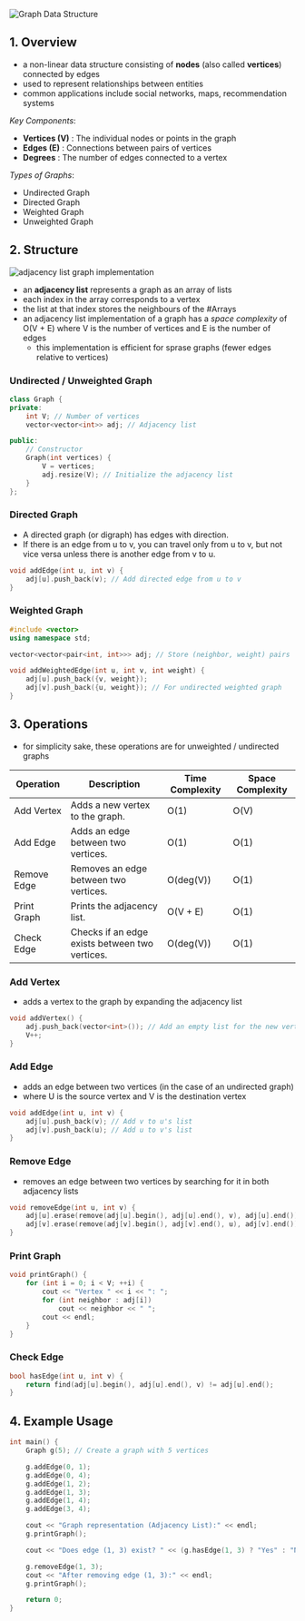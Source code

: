 
![Graph Data Structure](https://www.tutorialspoint.com/data_structures_algorithms/images/undirected_graph.jpg)

## 1. Overview

- a non-linear data structure consisting of **nodes** (also called **vertices**) connected by edges
- used to represent relationships between entities
- common applications include social networks, maps, recommendation systems

*Key Components*:

- **Vertices (V)** : The individual nodes or points in the graph
- **Edges (E)** : Connections between pairs of vertices
- **Degrees** : The number of edges connected to a vertex

*Types of Graphs*:

- Undirected Graph
- Directed Graph
- Weighted Graph
- Unweighted Graph

## 2. Structure

![adjacency list graph implementation](https://media.geeksforgeeks.org/wp-content/uploads/20200630125356/adjacency_list.jpg)

- an **adjacency list** represents a graph as an array of lists
- each index in the array corresponds to a vertex
- the list at that index stores the neighbours of the #Arrays 
- an adjacency list implementation of a graph has a *space complexity* of O(V + E) where V is the number of vertices and E is the number of edges
  - this implementation is efficient for sprase graphs (fewer edges relative to vertices)

### Undirected / Unweighted Graph
```cpp
class Graph {
private:
    int V; // Number of vertices
    vector<vector<int>> adj; // Adjacency list

public:
    // Constructor
    Graph(int vertices) {
        V = vertices;
        adj.resize(V); // Initialize the adjacency list
    }
};
```

### Directed Graph
- A directed graph (or digraph) has edges with direction.
- If there is an edge from u to v, you can travel only from u to v, but not vice versa unless there is another edge from v to u.

```cpp
void addEdge(int u, int v) {
    adj[u].push_back(v); // Add directed edge from u to v
}
```

### Weighted Graph
```cpp
#include <vector>
using namespace std;

vector<vector<pair<int, int>>> adj; // Store (neighbor, weight) pairs

void addWeightedEdge(int u, int v, int weight) {
    adj[u].push_back({v, weight});
    adj[v].push_back({u, weight}); // For undirected weighted graph
}
```

## 3. Operations 
- for simplicity sake, these operations are for unweighted / undirected graphs

| **Operation** | **Description**                                  | **Time Complexity**    | **Space Complexity** |
|---------------|---------------------------------------------------|------------------------|----------------------|
| Add Vertex    | Adds a new vertex to the graph.                   | O(1)                   | O(V)                 |
| Add Edge      | Adds an edge between two vertices.                | O(1)                   | O(1)                 |
| Remove Edge   | Removes an edge between two vertices.             | O(deg(V))              | O(1)                 |
| Print Graph   | Prints the adjacency list.                        | O(V + E)               | O(1)                 |
| Check Edge    | Checks if an edge exists between two vertices.    | O(deg(V))              | O(1)                 |

### Add Vertex
- adds a vertex to the graph by expanding the adjacency list

```cpp
void addVertex() {
    adj.push_back(vector<int>()); // Add an empty list for the new vertex
    V++;
}
```

### Add Edge
- adds an edge between two vertices (in the case of an undirected graph)
- where U is the source vertex and V is the destination vertex

```cpp
void addEdge(int u, int v) {
    adj[u].push_back(v); // Add v to u's list
    adj[v].push_back(u); // Add u to v's list
}
```

### Remove Edge
- removes an edge between two vertices by searching for it in both adjacency lists

```cpp
void removeEdge(int u, int v) {
    adj[u].erase(remove(adj[u].begin(), adj[u].end(), v), adj[u].end());
    adj[v].erase(remove(adj[v].begin(), adj[v].end(), u), adj[v].end()); 
}
```


### Print Graph
```cpp
void printGraph() {
    for (int i = 0; i < V; ++i) {
        cout << "Vertex " << i << ": ";
        for (int neighbor : adj[i])
            cout << neighbor << " ";
        cout << endl;
    }
}
```

### Check Edge
```cpp
bool hasEdge(int u, int v) {
    return find(adj[u].begin(), adj[u].end(), v) != adj[u].end();
}
```

## 4. Example Usage
```cpp
int main() {
    Graph g(5); // Create a graph with 5 vertices

    g.addEdge(0, 1);
    g.addEdge(0, 4);
    g.addEdge(1, 2);
    g.addEdge(1, 3);
    g.addEdge(1, 4);
    g.addEdge(3, 4);

    cout << "Graph representation (Adjacency List):" << endl;
    g.printGraph();

    cout << "Does edge (1, 3) exist? " << (g.hasEdge(1, 3) ? "Yes" : "No") << endl;

    g.removeEdge(1, 3);
    cout << "After removing edge (1, 3):" << endl;
    g.printGraph();

    return 0;
}
```